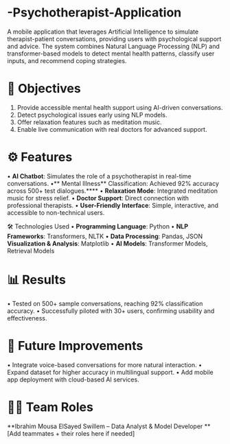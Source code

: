 # -Psychotherapist-Application
  A mobile application that leverages Artificial Intelligence to simulate therapist-patient conversations, providing users with psychological support and advice. The system combines Natural Language Processing (NLP) and transformer-based models to detect mental health patterns, classify user inputs, and recommend coping strategies.

# 🎯 Objectives
  1. Provide accessible mental health support using AI-driven conversations.
  2. Detect psychological issues early using NLP models.
  3. Offer relaxation features such as meditation music.
  4. Enable live communication with real doctors for advanced support.

# ⚙️ Features
 • **AI Chatbot**: Simulates the role of a psychotherapist in real-time conversations.
 •** Mental Illness** Classification: Achieved 92% accuracy across 500+ test dialogues.****
 • **Relaxation Mode**: Integrated meditation music for stress relief.
 • **Doctor Support**: Direct connection with professional therapists.
 • **User-Friendly Interface**: Simple, interactive, and accessible to non-technical users.

🛠 Technologies Used
  • **Programming Language**: Python
  • **NLP Frameworks**: Transformers, NLTK
  • **Data Processing**: Pandas, JSON
  **Visualization & Analysis**: Matplotlib
  • **AI Models**: Transformer Models, Retrieval Models

# 📊 Results
  • Tested on 500+ sample conversations, reaching 92% classification accuracy.
  • Successfully piloted with 30+ users, confirming usability and effectiveness.

# 🚀 Future Improvements
  • Integrate voice-based conversations for more natural interaction.
  • Expand dataset for higher accuracy in multilingual support.
  • Add mobile app deployment with cloud-based AI services.

# 👨‍💻 Team Roles
**Ibrahim Mousa ElSayed Swillem – Data Analyst & Model Developer
**
[Add teammates + their roles here if needed]
